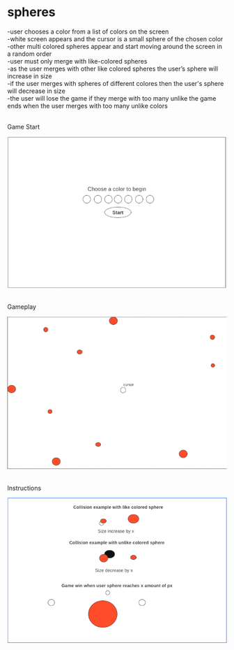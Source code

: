 # spheres

-user chooses a color from a list of colors on the screen 
<br>
-white screen appears and the cursor is a small sphere of the chosen color
<br>
-other multi colored spheres appear and start moving around the screen in a random order
<br>
-user must only merge with like-colored spheres
<br>
-as the user merges with other like colored spheres the user’s sphere will increase in size
<br>
-if the user merges with spheres of different colores then the user's sphere will decrease in size
<br>
-the user will lose the game if they merge with too many unlike the game ends when the user merges with too many unlike colors

<br>
Game Start

![alt text](./images/GameStart.png)

<br>
Gameplay

![alt text](./images/Gameplay.png)

<br>
Instructions

![alt text](./images/Instructions.png)